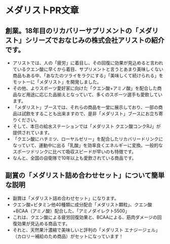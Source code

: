 # メダリストPR文章  
## 創業。18年目のリカバリーサプリメントの「メダリスト」シリーズでおなじみの株式会社アリストの紹介です。  
   * アリストでは、人の「疲労」に着目し、その回復に効果が見込めると言われているクエン酸に早くから着目、サプリメントと言うとあまり美味しくない商品もある中、「あなたのツライをラクにする」「美味しくて続けられる」をモットーに「メダリスト」を開発しました。
   * その他、よりスポーツ愛好家に向けた「クエン酸+アミノ酸」を配合した商品など用途に応じた品揃えとなっていて、多くのスポーツ選手も愛飲しています。  
   * 「メダリスト」ブースでは、それらの商品を一堂に展示しており、一部の商品は試飲をすることも出来ますので、是非「メダリスト」ブースにお立ち寄りください。  
   * そして、本日の給水ステーションでは「メダリスト クエン酸コンクRJ」が提供されています。  
   * 「クエン酸にハチミツ、ローヤルゼリー」を配合したリカバリードリンクになっていて、運動中に出る「乳酸」を効率良くエネルギーに変換。一般的なスポーツドリンクに比べて吸収スピードが早いのも特徴です。  
   * なんと、全国の自衛隊で10年以上も愛飲されている商品です。

## 副賞の「メダリスト詰め合わせセット」について簡単な説明  
   * 副賞は「メダリスト詰め合わせセット」になります。  
   * クエン酸+ビタミン他40種類に成分配合「メダリスト顆粒」、クエン酸+BCAA（アミノ酸）配合した、「アミノダイレクト5500」  
   * これは、クエン酸による疲労回復効果と、BCAAによる、筋肉ダメージの回復効果が見込める商品です。  
   * それと、天然果汁濃縮で美味しいと評判の「メダリスト エナジージェル」（カロリー補給のため商品）がセットになっています！  


